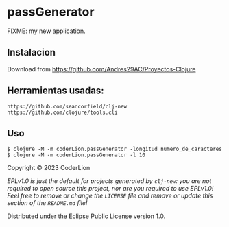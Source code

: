 # passGenerator

FIXME: my new application.

## Instalacion

Download from https://github.com/Andres29AC/Proyectos-Clojure

## Herramientas usadas:
    https://github.com/seancorfield/clj-new
    https://github.com/clojure/tools.cli
## Uso
    $ clojure -M -m coderLion.passGenerator -longitud numero_de_caracteres
    $ clojure -M -m coderLion.passGenerator -l 10



Copyright © 2023 CoderLion

_EPLv1.0 is just the default for projects generated by `clj-new`: you are not_
_required to open source this project, nor are you required to use EPLv1.0!_
_Feel free to remove or change the `LICENSE` file and remove or update this_
_section of the `README.md` file!_

Distributed under the Eclipse Public License version 1.0.
